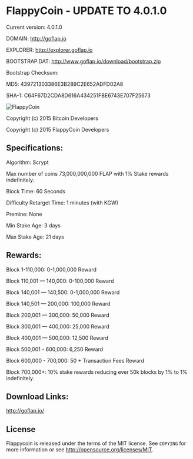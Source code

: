 FlappyCoin  - UPDATE TO 4.0.1.0 
================================
Current version: 4.0.1.0

DOMAIN: http://goflap.io

EXPLORER: http://explorer.goflap.io

BOOTSTRAP.DAT: http://www.goflap.io/download/bootstrap.zip

Bootstrap Checksum:

MD5: 439721303386E3B289C2E652ADFD02A8

SHA-1: C64F67D2CDA8D616A434251FBE6743E707F25673


![FlappyCoin](http://goflap.io/FlappyCoin_files/flapcoin_med.png)

Copyright (c) 2015 Bitcoin Developers

Copyright (c) 2015 FlappyCoin Developers


Specifications:
---------------
Algorithm: Scrypt

Max number of coins 73,000,000,000 FLAP with 1% Stake rewards indefinitely. 

Block Time: 60 Seconds

Difficulty Retarget Time: 1 minutes (with KGW)

Premine: None

Min Stake Age: 3 days

Max Stake Age: 21 days



Rewards:
---------------
Block 1-110,000: 0-1,000,000 Reward

Block 110,001 — 140,000: 0-100,000 Reward

Block 140,001 — 140,500: 0-1,000,000 Reward

Block 140,501 — 200,000: 100,000 Reward

Block 200,001 — 300,000: 50,000 Reward

Block 300,001 — 400,000: 25,000 Reward

Block 400,001 — 500,000: 12,500 Reward

Block 500,001 - 600,000: 6,250 Reward

Block 600,000 - 700,000: 50 + Transaction Fees Reward

Block 700,000+: 10% stake rewards reducing ever 50k blocks by 1% to 1% indefinitely.


Download Links:
----------------

http://goflap.io/

License
-------

Flappycoin is released under the terms of the MIT license. See `COPYING` for more
information or see http://opensource.org/licenses/MIT.
